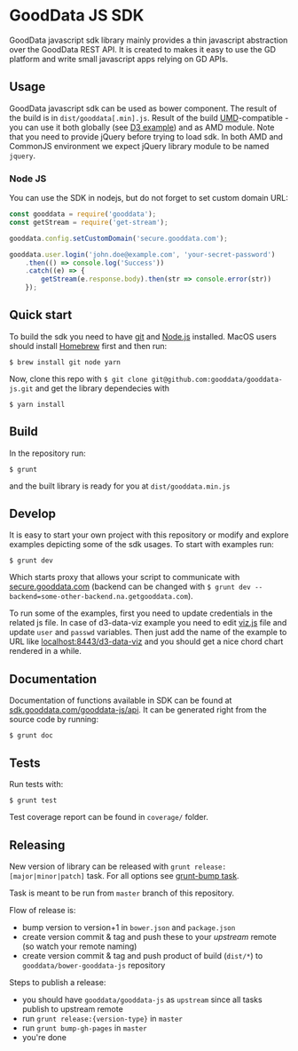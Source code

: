 # GoodData JS SDK
GoodData javascript sdk library mainly provides a thin javascript abstraction
over the GoodData REST API. It is created to makes it easy to use the GD platform
and write small javascript apps relying on GD APIs.

## Usage

GoodData javascript sdk can be used as bower component. The result of the build is
in `dist/gooddata[.min].js`. Result of the build [UMD](https://github.com/umdjs/umd)-compatible -
you can use it both globally (see [D3 example][d3ex]) and as AMD module. Note that you need to provide
jQuery before trying to load sdk. In both AMD and CommonJS environment we expect jQuery library module
to be named `jquery`.

### Node JS

You can use the SDK in nodejs, but do not forget to set custom domain URL:
```js
const gooddata = require('gooddata');
const getStream = require('get-stream');

gooddata.config.setCustomDomain('secure.gooddata.com');

gooddata.user.login('john.doe@example.com', 'your-secret-password')
    .then(() => console.log('Success'))
    .catch((e) => {
        getStream(e.response.body).then(str => console.error(str))
    });
```

## Quick start
To build the sdk you need to have [git](http://git-scm.com) and [Node.js](http://nodejs.org)
installed. MacOS users should install [Homebrew](http://mxcl.github.com/homebrew/)
first and then run:
```
$ brew install git node yarn
```
Now, clone this repo with `$ git clone git@github.com:gooddata/gooddata-js.git`
and get the library dependecies with
```
$ yarn install
```
## Build
In the repository run:
```
$ grunt
```
and the built library is ready for you at `dist/gooddata.min.js`

## Develop
It is easy to start your own project with this repository or modify and explore
examples depicting some of the sdk usages. To start with examples run:
```
$ grunt dev
```
Which starts proxy that allows your script to communicate with [secure.gooddata.com](https://secure.gooddata.com)
(backend can be changed with `$ grunt dev --backend=some-other-backend.na.getgooddata.com`).

To run some of the examples, first you need to update credentials in the related js file.
In case of d3-data-viz example you need to edit
[viz.js](https://github.com/gooddata/gooddata-js/blob/develop/examples/d3-data-viz/viz.js)
file and update `user` and `passwd` variables. Then just add the name of the example to URL like
[localhost:8443/d3-data-viz](https://localhost:8443/d3-data-viz) and you should get a nice chord
chart rendered in a while.

## Documentation
Documentation of functions available in SDK can be found at [sdk.gooddata.com/gooddata-js/api](http://sdk.gooddata.com/gooddata-js/api).
It can be generated right from the source code by running:
```
$ grunt doc
```

## Tests
Run tests with:
```
$ grunt test
```
Test coverage report can be found in `coverage/` folder.

## Releasing
New version of library can be released with `grunt release:[major|minor|patch]` task. For all options
see [grunt-bump task][vjBump].

Task is meant to be run from `master` branch of this repository.

Flow of release is:

* bump version to version+1 in `bower.json` and `package.json`
* create version commit & tag and push these to your *upstream* remote (so watch your remote naming)
* create version commit & tag and push product of build (`dist/*`) to `gooddata/bower-gooddata-js` repository

Steps to publish a release:

* you should have `gooddata/gooddata-js` as `upstream` since all tasks publish to upstream remote
* run `grunt release:{version-type}` in `master`
* run `grunt bump-gh-pages` in `master`
* you're done

[d3ex]: examples/d3-data-viz/viz.js
[vjBump]: https://github.com/vojtajina/grunt-bump
